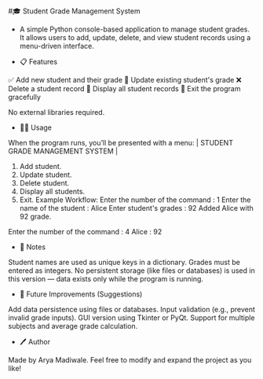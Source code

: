 #🎓 Student Grade Management System
- A simple Python console-based application to manage student grades. It allows users to add, update, delete, and view student records     using a menu-driven interface.

- 📋 Features

✅ Add new student and their grade
🔁 Update existing student's grade
❌ Delete a student record
📃 Display all student records
🚪 Exit the program gracefully

No external libraries required.

- 🧑‍💻 Usage

When the program runs, you’ll be presented with a menu:
| STUDENT GRADE MANAGEMENT SYSTEM |
1. Add student.
2. Update student.
3. Delete student.
4. Display all students.
5. Exit.
Example Workflow:
Enter the number of the command : 1
Enter the name of the student : Alice
Enter student's grades : 92
Added Alice with 92 grade.

Enter the number of the command : 4
Alice : 92

- 🧾 Notes

Student names are used as unique keys in a dictionary.
Grades must be entered as integers.
No persistent storage (like files or databases) is used in this version — data exists only while the program is running.

- 🧱 Future Improvements (Suggestions)

Add data persistence using files or databases.
Input validation (e.g., prevent invalid grade inputs).
GUI version using Tkinter or PyQt.
Support for multiple subjects and average grade calculation.

- 🖊️ Author

Made by Arya Madiwale.
Feel free to modify and expand the project as you like!
